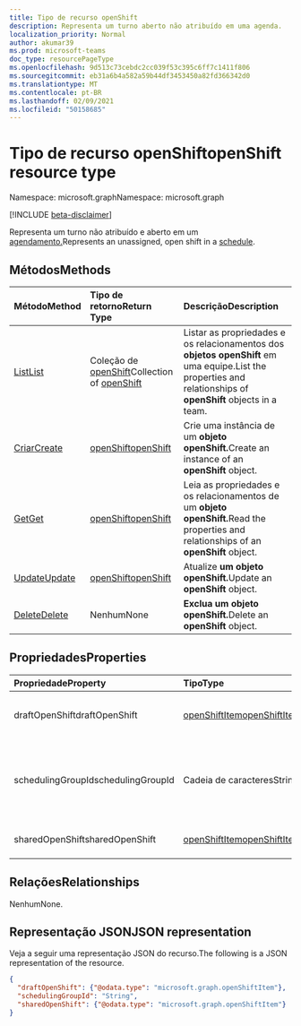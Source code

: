 ```yaml
---
title: Tipo de recurso openShift
description: Representa um turno aberto não atribuído em uma agenda.
localization_priority: Normal
author: akumar39
ms.prod: microsoft-teams
doc_type: resourcePageType
ms.openlocfilehash: 9d513c73cebdc2cc039f53c395c6ff7c1411f806
ms.sourcegitcommit: eb31a6b4a582a59b44df3453450a82fd366342d0
ms.translationtype: MT
ms.contentlocale: pt-BR
ms.lasthandoff: 02/09/2021
ms.locfileid: "50158685"
---
```

# <a name="openshift-resource-type"></a><span data-ttu-id="95e0a-103">Tipo de recurso openShift</span><span class="sxs-lookup"><span data-stu-id="95e0a-103">openShift resource type</span></span>

<span data-ttu-id="95e0a-104">Namespace: microsoft.graph</span><span class="sxs-lookup"><span data-stu-id="95e0a-104">Namespace: microsoft.graph</span></span>

[!INCLUDE [beta-disclaimer](../../includes/beta-disclaimer.md)]

<span data-ttu-id="95e0a-105">Representa um turno não atribuído e aberto em um [agendamento.](../resources/schedule.md)</span><span class="sxs-lookup"><span data-stu-id="95e0a-105">Represents an unassigned, open shift in a [schedule](../resources/schedule.md).</span></span>

## <a name="methods"></a><span data-ttu-id="95e0a-106">Métodos</span><span class="sxs-lookup"><span data-stu-id="95e0a-106">Methods</span></span>

| <span data-ttu-id="95e0a-107">Método</span><span class="sxs-lookup"><span data-stu-id="95e0a-107">Method</span></span>       | <span data-ttu-id="95e0a-108">Tipo de retorno</span><span class="sxs-lookup"><span data-stu-id="95e0a-108">Return Type</span></span> | <span data-ttu-id="95e0a-109">Descrição</span><span class="sxs-lookup"><span data-stu-id="95e0a-109">Description</span></span> |
|:-------------|:------------|:------------|
| [<span data-ttu-id="95e0a-110">List</span><span class="sxs-lookup"><span data-stu-id="95e0a-110">List</span></span>](../api/openshift-list.md) | <span data-ttu-id="95e0a-111">Coleção de [openShift](openshift.md)</span><span class="sxs-lookup"><span data-stu-id="95e0a-111">Collection of [openShift](openshift.md)</span></span> | <span data-ttu-id="95e0a-112">Listar as propriedades e os relacionamentos dos **objetos openShift** em uma equipe.</span><span class="sxs-lookup"><span data-stu-id="95e0a-112">List the properties and relationships of **openShift** objects in a team.</span></span>|
| [<span data-ttu-id="95e0a-113">Criar</span><span class="sxs-lookup"><span data-stu-id="95e0a-113">Create</span></span>](../api/openshift-post.md) | [<span data-ttu-id="95e0a-114">openShift</span><span class="sxs-lookup"><span data-stu-id="95e0a-114">openShift</span></span>](openshift.md) | <span data-ttu-id="95e0a-115">Crie uma instância de um **objeto openShift.**</span><span class="sxs-lookup"><span data-stu-id="95e0a-115">Create an instance of an **openShift** object.</span></span> |
| [<span data-ttu-id="95e0a-116">Get</span><span class="sxs-lookup"><span data-stu-id="95e0a-116">Get</span></span>](../api/openshift-get.md) | [<span data-ttu-id="95e0a-117">openShift</span><span class="sxs-lookup"><span data-stu-id="95e0a-117">openShift</span></span>](openshift.md) | <span data-ttu-id="95e0a-118">Leia as propriedades e os relacionamentos de um **objeto openShift.**</span><span class="sxs-lookup"><span data-stu-id="95e0a-118">Read the properties and relationships of an **openShift** object.</span></span> |
| [<span data-ttu-id="95e0a-119">Update</span><span class="sxs-lookup"><span data-stu-id="95e0a-119">Update</span></span>](../api/openshift-update.md) | [<span data-ttu-id="95e0a-120">openShift</span><span class="sxs-lookup"><span data-stu-id="95e0a-120">openShift</span></span>](openshift.md) | <span data-ttu-id="95e0a-121">Atualize **um objeto openShift.**</span><span class="sxs-lookup"><span data-stu-id="95e0a-121">Update an **openShift** object.</span></span> |
| [<span data-ttu-id="95e0a-122">Delete</span><span class="sxs-lookup"><span data-stu-id="95e0a-122">Delete</span></span>](../api/openshift-delete.md) | <span data-ttu-id="95e0a-123">Nenhum</span><span class="sxs-lookup"><span data-stu-id="95e0a-123">None</span></span> | <span data-ttu-id="95e0a-124">**Exclua um objeto openShift.**</span><span class="sxs-lookup"><span data-stu-id="95e0a-124">Delete an **openShift** object.</span></span> |

## <a name="properties"></a><span data-ttu-id="95e0a-125">Propriedades</span><span class="sxs-lookup"><span data-stu-id="95e0a-125">Properties</span></span>

| <span data-ttu-id="95e0a-126">Propriedade</span><span class="sxs-lookup"><span data-stu-id="95e0a-126">Property</span></span>     | <span data-ttu-id="95e0a-127">Tipo</span><span class="sxs-lookup"><span data-stu-id="95e0a-127">Type</span></span>        | <span data-ttu-id="95e0a-128">Descrição</span><span class="sxs-lookup"><span data-stu-id="95e0a-128">Description</span></span> |
|:-------------|:------------|:------------|
|<span data-ttu-id="95e0a-129">draftOpenShift</span><span class="sxs-lookup"><span data-stu-id="95e0a-129">draftOpenShift</span></span>|[<span data-ttu-id="95e0a-130">openShiftItem</span><span class="sxs-lookup"><span data-stu-id="95e0a-130">openShiftItem</span></span>](openshiftitem.md)|<span data-ttu-id="95e0a-131">Um turno aberto não publicado.</span><span class="sxs-lookup"><span data-stu-id="95e0a-131">An unpublished open shift.</span></span>|
|<span data-ttu-id="95e0a-132">schedulingGroupId</span><span class="sxs-lookup"><span data-stu-id="95e0a-132">schedulingGroupId</span></span>|<span data-ttu-id="95e0a-133">Cadeia de caracteres</span><span class="sxs-lookup"><span data-stu-id="95e0a-133">String</span></span>|<span data-ttu-id="95e0a-134">ID do grupo de agendamento ao que pertence o turno de abertura.</span><span class="sxs-lookup"><span data-stu-id="95e0a-134">ID for the scheduling group that the open shift belongs to.</span></span>|
|<span data-ttu-id="95e0a-135">sharedOpenShift</span><span class="sxs-lookup"><span data-stu-id="95e0a-135">sharedOpenShift</span></span>|[<span data-ttu-id="95e0a-136">openShiftItem</span><span class="sxs-lookup"><span data-stu-id="95e0a-136">openShiftItem</span></span>](openshiftitem.md)|<span data-ttu-id="95e0a-137">Um turno aberto publicado.</span><span class="sxs-lookup"><span data-stu-id="95e0a-137">A published open shift.</span></span>|

## <a name="relationships"></a><span data-ttu-id="95e0a-138">Relações</span><span class="sxs-lookup"><span data-stu-id="95e0a-138">Relationships</span></span>

<span data-ttu-id="95e0a-139">Nenhum</span><span class="sxs-lookup"><span data-stu-id="95e0a-139">None.</span></span>

## <a name="json-representation"></a><span data-ttu-id="95e0a-140">Representação JSON</span><span class="sxs-lookup"><span data-stu-id="95e0a-140">JSON representation</span></span>

<span data-ttu-id="95e0a-141">Veja a seguir uma representação JSON do recurso.</span><span class="sxs-lookup"><span data-stu-id="95e0a-141">The following is a JSON representation of the resource.</span></span>

<!-- {
  "blockType": "resource",
  "optionalProperties": [

  ],
  "@odata.type": "microsoft.graph.openShift"
}-->

```json
{
  "draftOpenShift": {"@odata.type": "microsoft.graph.openShiftItem"},
  "schedulingGroupId": "String",
  "sharedOpenShift": {"@odata.type": "microsoft.graph.openShiftItem"}
}
```

<!-- uuid: 16cd6b66-4b1a-43a1-adaf-3a886856ed98
2019-02-04 14:57:30 UTC -->
<!-- {
  "type": "#page.annotation",
  "description": "openShift resource",
  "keywords": "",
  "section": "documentation",
  "tocPath": ""
}-->

